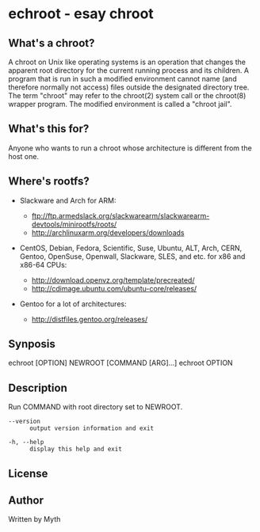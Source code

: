 echroot - esay chroot
=====================

What's a chroot?
----------------
A chroot on Unix like operating systems is an operation that changes the apparent 
root directory for the current running process and its children. A program that is 
run in such a modified environment cannot name (and therefore normally not access) 
files outside the designated directory tree. The term "chroot" may refer to the 
chroot(2) system call or the chroot(8) wrapper program. The modified environment 
is called a "chroot jail".

What's this for?
----------------
Anyone who wants to run a chroot whose architecture is different from the host one.

Where's rootfs?
---------------
* Slackware and Arch for ARM:

  * ftp://ftp.armedslack.org/slackwarearm/slackwarearm-devtools/minirootfs/roots/
  * http://archlinuxarm.org/developers/downloads

* CentOS, Debian, Fedora, Scientific, Suse, Ubuntu, ALT, Arch, CERN,
  Gentoo, OpenSuse, Openwall, Slackware, SLES, and etc. for x86 and
  x86-64 CPUs:

  * http://download.openvz.org/template/precreated/
  * http://cdimage.ubuntu.com/ubuntu-core/releases/

* Gentoo for a lot of architectures:

  * http://distfiles.gentoo.org/releases/

Synposis
--------
echroot [OPTION] NEWROOT [COMMAND [ARG]...]
echroot OPTION

Description
-----------
Run COMMAND with root directory set to NEWROOT.

    --version 
          output version information and exit

    -h, --help 
          display this help and exit

License
-------

Author
------
Written by Myth
